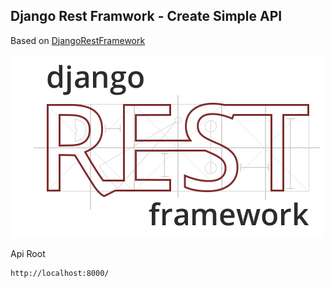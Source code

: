 ## Django Rest Framwork - Create Simple API

Based on [DjangoRestFramework](https://www.django-rest-framework.org/tutorial/quickstart/)

![slt text](screens/rest.png)

Api Root

    http://localhost:8000/
